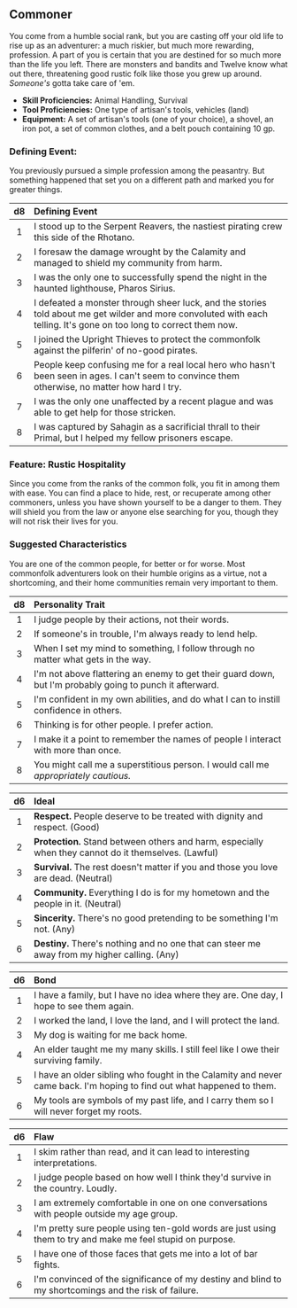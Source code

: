 ## Commoner

You come from a humble social rank, but you are casting off your old life to rise up as an adventurer: a much riskier, but much more rewarding, profession. A part of you is certain that you are destined for so much more than the life you left. There are monsters and bandits and Twelve know what out there, threatening good rustic folk like those you grew up around. *Someone's* gotta take care of 'em.

- **Skill Proficiencies:** Animal Handling, Survival
- **Tool Proficiencies:** One type of artisan's tools, vehicles (land)
- **Equipment:** A set of artisan's tools (one of your choice), a shovel, an iron pot, a set of common clothes, and a belt pouch containing 10 gp.

### Defining Event:
You previously pursued a simple profession among the peasantry. But something happened that set you on a different path and marked you for greater things.

| d8 | Defining Event |
|:----:|:-----------|
|  1  | I stood up to the Serpent Reavers, the nastiest pirating crew this side of the Rhotano. |
|  2  | I foresaw the damage wrought by the Calamity and managed to shield my community from harm. |
|  3  | I was the only one to successfully spend the night in the haunted lighthouse, Pharos Sirius. |
|  4  | I defeated a monster through sheer luck, and the stories told about me get wilder and more convoluted with each telling. It's gone on too long to correct them now. |
|  5  | I joined the Upright Thieves to protect the commonfolk against the pilferin' of no-good pirates. |
|  6  | People keep confusing me for a real local hero who hasn't been seen in ages. I can't seem to convince them otherwise, no matter how hard I try. |
|  7  | I was the only one unaffected by a recent plague and was able to get help for those stricken. |
|  8  | I was captured by Sahagin as a sacrificial thrall to their Primal, but I helped my fellow prisoners escape. |

### Feature: Rustic Hospitality
Since you come from the ranks of the common folk, you fit in among them with ease. You can find a place to hide, rest, or recuperate among other commoners, unless you have shown yourself to be a danger to them. They will shield you from the law or anyone else searching for you, though they will not risk their lives for you.

### Suggested Characteristics
You are one of the common people, for better or for worse. Most commonfolk adventurers look on their humble origins as a virtue, not a shortcoming, and their home communities remain very important to them.

| d8  | Personality Trait |
|:----:|:-----------|
|  1  | I judge people by their actions, not their words. |
|  2  | If someone's in trouble, I'm always ready to lend help. |
|  3  | When I set my mind to something, I follow through no matter what gets in the way. |
|  4  | I'm not above flattering an enemy to get their guard down, but I'm probably going to punch it afterward. |
|  5  | I'm confident in my own abilities, and do what I can to instill confidence in others. |
|  6  | Thinking is for other people. I prefer action. |
|  7  | I make it a point to remember the names of people I interact with more than once. |
|  8  | You might call me a superstitious person. I would call me *appropriately cautious.* |

| d6  | Ideal |
|:----:|:-----------|
|  1  | **Respect.** People deserve to be treated with dignity and respect. (Good) |
|  2  | **Protection.** Stand between others and harm, especially when they cannot do it themselves. (Lawful) |
|  3  | **Survival.** The rest doesn't matter if you and those you love are dead. (Neutral) |
|  4  | **Community.** Everything I do is for my hometown and the people in it. (Neutral) |
|  5  | **Sincerity.** There's no good pretending to be something I'm not. (Any) |
|  6  | **Destiny.** There's nothing and no one that can steer me away from my higher calling. (Any) |

| d6  | Bond |
|:----:|:-----------|
|  1  | I have a family, but I have no idea where they are. One day, I hope to see them again. |
|  2  | I worked the land, I love the land, and I will protect the land. |
|  3  | My dog is waiting for me back home. |
|  4  | An elder taught me my many skills. I still feel like I owe their surviving family. |
|  5  | I have an older sibling who fought in the Calamity and never came back. I'm hoping to find out what happened to them. |
|  6  | My tools are symbols of my past life, and I carry them so I will never forget my roots. |

| d6  | Flaw |
|:----:|:-----------|
|  1  | I skim rather than read, and it can lead to interesting interpretations. |
|  2  | I judge people based on how well I think they'd survive in the country. Loudly. |
|  3  | I am extremely comfortable in one on one conversations with people outside my age group. |
|  4  | I'm pretty sure people using ten-gold words are just using them to try and make me feel stupid on purpose. |
|  5  | I have one of those faces that gets me into a lot of bar fights. |
|  6  | I'm convinced of the significance of my destiny and blind to my shortcomings and the risk of failure. |